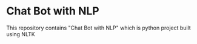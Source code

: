 # Chat Bot with NLP
 This repository contains "Chat Bot with NLP" which is python project built using NLTK
